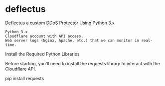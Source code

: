 # deflectus
Deflectus a custom DDoS Protector Using Python 3.x

    Python 3.x
    Cloudflare account with API access.
    Web server logs (Nginx, Apache, etc.) that we can monitor in real-time.

Install the Required Python Libraries

Before starting, you’ll need to install the requests library to interact with the Cloudflare API.

pip install requests